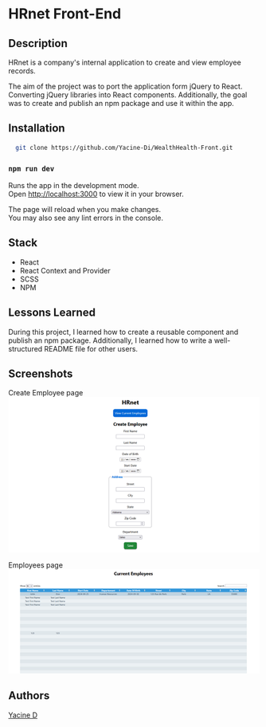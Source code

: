 # HRnet Front-End

## Description

HRnet is a company's internal application to create and view employee records.

The aim of the project was to port the application form jQuery to React. Converting jQuery libraries into React components. Additionally, the goal was to create and publish an npm package and use it within the app.

## Installation

```bash
  git clone https://github.com/Yacine-Di/WealthHealth-Front.git
```

### `npm run dev`

Runs the app in the development mode.\
Open [http://localhost:3000](http://localhost:5173) to view it in your browser.

The page will reload when you make changes.\
You may also see any lint errors in the console.

## Stack

-   React
-   React Context and Provider
-   SCSS
-   NPM

## Lessons Learned

During this project, I learned how to create a reusable component and publish an npm package. Additionally, I learned how to write a well-structured README file for other users.

## Screenshots

Create Employee page <br>
<img src="src/assets/screenshots/hrnet1.png" width="600" />

Employees page <br>
<img src="src/assets/screenshots/hrnet2.png" width="600" />

## Authors

[Yacine D](https://github.com/Yacine-Di)
